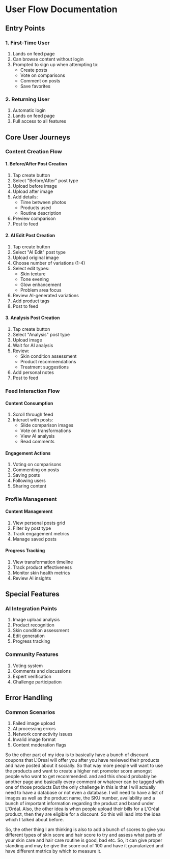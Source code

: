 # User Flow Documentation

## Entry Points

### 1. First-Time User

1. Lands on feed page
2. Can browse content without login
3. Prompted to sign up when attempting to:
   - Create posts
   - Vote on comparisons
   - Comment on posts
   - Save favorites

### 2. Returning User

1. Automatic login
2. Lands on feed page
3. Full access to all features

## Core User Journeys

### Content Creation Flow

#### 1. Before/After Post Creation

1. Tap create button
2. Select "Before/After" post type
3. Upload before image
4. Upload after image
5. Add details:
   - Time between photos
   - Products used
   - Routine description
6. Preview comparison
7. Post to feed

#### 2. AI Edit Post Creation

1. Tap create button
2. Select "AI Edit" post type
3. Upload original image
4. Choose number of variations (1-4)
5. Select edit types:
   - Skin texture
   - Tone evening
   - Glow enhancement
   - Problem area focus
6. Review AI-generated variations
7. Add product tags
8. Post to feed

#### 3. Analysis Post Creation

1. Tap create button
2. Select "Analysis" post type
3. Upload image
4. Wait for AI analysis
5. Review:
   - Skin condition assessment
   - Product recommendations
   - Treatment suggestions
6. Add personal notes
7. Post to feed

### Feed Interaction Flow

#### Content Consumption

1. Scroll through feed
2. Interact with posts:
   - Slide comparison images
   - Vote on transformations
   - View AI analysis
   - Read comments

#### Engagement Actions

1. Voting on comparisons
2. Commenting on posts
3. Saving posts
4. Following users
5. Sharing content

### Profile Management

#### Content Management

1. View personal posts grid
2. Filter by post type
3. Track engagement metrics
4. Manage saved posts

#### Progress Tracking

1. View transformation timeline
2. Track product effectiveness
3. Monitor skin health metrics
4. Review AI insights

## Special Features

### AI Integration Points

1. Image upload analysis
2. Product recognition
3. Skin condition assessment
4. Edit generation
5. Progress tracking

### Community Features

1. Voting system
2. Comments and discussions
3. Expert verification
4. Challenge participation

## Error Handling

### Common Scenarios

1. Failed image upload
2. AI processing errors
3. Network connectivity issues
4. Invalid image format
5. Content moderation flags

So the other part of my idea is to basically have a bunch of discount coupons that L'Oreal will offer you after you have reviewed their products and have posted about it socially. So that way more people will want to use the products and want to create a higher net promoter score amongst people who want to get recommended. and and this should probably be another page and basically every comment or whatever can be tagged with one of those products But the only challenge in this is that I will actually need to have a database or not even a database. I will need to have a list of images as well as the product name, the SKU number, availability and a bunch of important information regarding the product and brand under L'Oréal. Also, the other idea is when people upload their bills for a L'Oréal product, then they are eligible for a discount. So this will lead into the idea which I talked about before.

So, the other thing I am thinking is also to add a bunch of scores to give you different types of skin score and hair score to try and assess what parts of your skin care and hair care routine is good, bad etc. So, it can give proper standing and may be give the score out of 100 and have it granularized and have different metrics by which to measure it.

